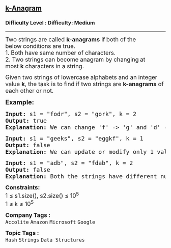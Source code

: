 <h2><a href="https://www.geeksforgeeks.org/problems/check-if-two-strings-are-k-anagrams-or-not/1?page=3&category=Strings&difficulty=Easy,Medium&sortBy=submissions">k-Anagram</a></h2><h3>Difficulty Level : Difficulty: Medium</h3><hr><div class="problems_problem_content__Xm_eO"><p><span style="font-size: 18px;">Two strings are called&nbsp;<strong>k-anagrams</strong>&nbsp;if<strong>&nbsp;</strong>both of the below<strong>&nbsp;</strong>conditions are true.<br>1. Both have same<strong>&nbsp;</strong>number of characters.<br>2. Two strings can become anagram by changing<strong>&nbsp;</strong>at most&nbsp;<strong>k</strong>&nbsp;characters in a string.</span></p>
<p><span style="font-size: 18px;">Given two strings of lowercase alphabets and an integer value <strong>k</strong>,&nbsp;</span><span style="font-size: 18px;">the task is to find if two strings are&nbsp;<strong>k-anagrams</strong>&nbsp;of each other or not.</span></p>
<p><span style="font-size: 20px;"><strong>Example:</strong></span></p>
<pre><span style="font-size: 18px;"><strong>Input: </strong>s1 = "fodr</span><span style="font-size: 18px;">", s2 = "gork", k = 2</span>
<span style="font-size: 18px;"><strong>Output: </strong>true</span>
<span style="font-size: 18px;"><strong>Explanation: </strong>We can change 'f' -&gt; 'g' and 'd' -&gt; 'k' in <strong>s1</strong>.</span></pre>
<pre><span style="font-size: 18px;"><strong>Input: </strong>s1 = "geeks</span><span style="font-size: 18px;">", s2 = "eggkf", k = 1</span>
<span style="font-size: 18px;"><strong>Output: </strong>false</span>
<span style="font-size: 18px;"><strong>Explanation: </strong></span><span style="font-size: 18px;">We can update or modify only 1 value but there is a need of modifying 2 characters i.e. 'g' and 'f' in <strong>s2</strong>.</span></pre>
<pre><span style="font-size: 18px;"><strong>Input: </strong>s1 = "adb</span><span style="font-size: 18px;">", s2 = "fdab", k = 2</span>
<span style="font-size: 18px;"><strong>Output: </strong>false</span>
<span style="font-size: 18px;"><strong>Explanation: </strong>Both the strings have different numbers of characters.</span></pre>
<p><span style="font-size: 18px;"><strong>Constraints:</strong><br>1 ≤ s1.size(), s2.size() ≤ 10<sup>5</sup><br>1 ≤ k ≤ 10<sup>5</sup></span></p></div><p><span style=font-size:18px><strong>Company Tags : </strong><br><code>Accolite</code>&nbsp;<code>Amazon</code>&nbsp;<code>Microsoft</code>&nbsp;<code>Google</code>&nbsp;<br><p><span style=font-size:18px><strong>Topic Tags : </strong><br><code>Hash</code>&nbsp;<code>Strings</code>&nbsp;<code>Data Structures</code>&nbsp;